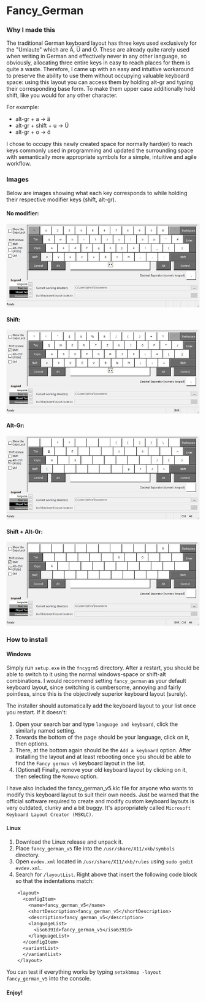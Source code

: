 # Fancy_German


### Why I made this

The traditional German keyboard layout has three keys used exclusively for the "Umlaute" which are Ä, Ü and Ö. These are already quite rarely used when writing in German and effectively never in any other language, so obviously, allocating three entire keys in easy to reach places for them is quite a waste. Therefore, I came up with an easy and intuitive workaround to preserve the ability to use them without occupying valuable keyboard space: using this layout you can access them by holding alt-gr and typing their corresponding base form. To make them upper case additionally hold shift, like you would for any other character.

For example:

- alt-gr + a -> ä
- alt-gr + shift + u -> Ü
- alt-gr + o -> ö

I chose to occupy this newly created space for normally hard(er) to reach keys commonly used in programming and updated the surrounding space with semantically more appropriate symbols for a simple, intuitive and agile workflow.

### Images

Below are images showing what each key corresponds to while holding their respective modifier keys (shift, alt-gr).

#### No modifier:

![no-modifier](images/fancy_ge.jpg)

#### Shift:

![shift](images/fancy_geShft.jpg)

#### Alt-Gr:

![Alt-Gr](images/fancy_geAltGr.jpg)

#### Shift + Alt-Gr:

![Alt-Gr](images/fancy_geShftAltGr.jpg)

### How to install

#### Windows

Simply run `setup.exe` in the `fncygrm5` directory. After a restart, you should be able to switch to it using the normal windows-space or shift-alt combinations.
I would recommend setting `fancy_german` as your default keyboard layout, since switching is cumbersome, annoying and fairly pointless, since this is the objectively superior keyboard layout (surely).

The installer should automatically add the keyboard layout to your list once you restart. If it doesn't:

1. Open your search bar and type `language and keyboard`, click the similarly named setting.
2. Towards the bottom of the page should be your language, click on it, then options.
3. There, at the bottom again should be the `Add a keyboard` option. After installing the layout and at least rebooting once you should be able to find the `Fancy german v5` keyboard layout in the list.
4. (Optional) Finally, remove your old keyboard layout by clicking on it, then selecting the `Remove` option.

I have also included the fancy_german_v5.klc file for anyone who wants to modify this keyboard layout to suit their own needs. Just be warned that the official software required to create and modify custom keyboard layouts is very outdated, clunky and a bit buggy. It's appropriately called `Microsoft Keyboard Layout Creator (MSKLC)`.

#### Linux

1. Download the Linux release and unpack it.
1. Place `fancy_german_v5` file into the `/usr/share/X11/xkb/symbols` directory.
2. Open `evdev.xml` located in `/usr/share/X11/xkb/rules` using `sudo gedit evdev.xml`.
3. Search for `/layoutList`. Right above that insert the following code block so that the indentations match:

```
    <layout>
      <configItem>
        <name>fancy_german_v5</name>
        <shortDescription>fancy_german_v5</shortDescription>
        <description>fancy_german_v5</description>
        <languageList>
          <iso639Id>fancy_german_v5</iso639Id>
        </languageList>
      </configItem>
      <variantList>
      </variantList>
    </layout>
```

You can test if everything works by typing `setxkbmap -layout fancy_german_v5` into the console.

#### Enjoy!